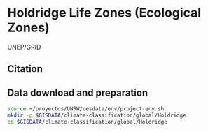# Holdridge Life Zones (Ecological Zones)

UNEP/GRID

## Citation
>
## Data download and preparation

```sh
source ~/proyectos/UNSW/cesdata/env/project-env.sh
mkdir -p $GISDATA/climate-classification/global/Holdridge
cd $GISDATA/climate-classification/global/Holdridge
```
